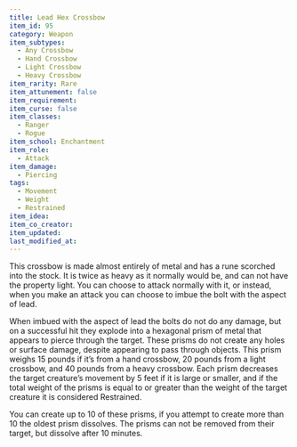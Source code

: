 ```yaml
---
title: Lead Hex Crossbow
item_id: 95
category: Weapon
item_subtypes:
  - Any Crossbow
  - Hand Crossbow
  - Light Crossbow
  - Heavy Crossbow
item_rarity: Rare
item_attunement: false
item_requirement:
item_curse: false
item_classes:
  - Ranger
  - Rogue
item_school: Enchantment
item_role:
  - Attack
item_damage:
  - Piercing
tags:
  - Movement
  - Weight
  - Restrained
item_idea:
item_co_creator:
item_updated:
last_modified_at:
---
```


This crossbow is made almost entirely of metal and has a rune scorched into the stock. It is twice as heavy as it normally would be, and can not have the property light. You can choose to attack normally with it, or instead, when you make an attack you can choose to imbue the bolt with the aspect of lead.

When imbued with the aspect of lead the bolts do not do any damage, but on a successful hit they explode into a hexagonal prism of metal that appears to pierce through the target. These prisms do not create any holes or surface damage, despite appearing to pass through objects. This prism weighs 15 pounds if it’s from a hand crossbow, 20 pounds from a light crossbow, and 40 pounds from a heavy crossbow. Each prism decreases the target creature’s movement by 5 feet if it is large or smaller, and if the total weight of the prisms is equal to or greater than the weight of the target creature it is considered Restrained. 

You can create up to 10 of these prisms, if you attempt to create more than 10 the oldest prism dissolves. The prisms can not be removed from their target, but dissolve after 10 minutes.
